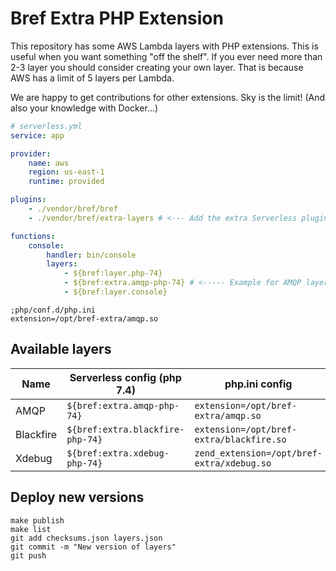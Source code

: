 # Bref Extra PHP Extension

This repository has some AWS Lambda layers with PHP extensions. This is useful when you want something "off the shelf". 
If you ever need more than 2-3 layer you should consider creating your own layer. That is because AWS has
a limit of 5 layers per Lambda.

We are happy to get contributions for other extensions. Sky is the limit! (And also your knowledge with Docker...)

```yaml
# serverless.yml
service: app

provider:
    name: aws
    region: us-east-1
    runtime: provided

plugins:
    - ./vendor/bref/bref
    - ./vendor/bref/extra-layers # <--- Add the extra Serverless plugin

functions:
    console:
        handler: bin/console
        layers:
            - ${bref:layer.php-74} 
            - ${bref:extra.amqp-php-74} # <----- Example for AMQP layer
            - ${bref:layer.console}
```

```
;php/conf.d/php.ini
extension=/opt/bref-extra/amqp.so
```

## Available layers

| Name | Serverless config (php 7.4) | php.ini config |
| ---- | ----------------------------| -------------- |
| AMQP | `${bref:extra.amqp-php-74}` | `extension=/opt/bref-extra/amqp.so` |
| Blackfire | `${bref:extra.blackfire-php-74}` | `extension=/opt/bref-extra/blackfire.so` |
| Xdebug | `${bref:extra.xdebug-php-74}` | `zend_extension=/opt/bref-extra/xdebug.so` |

## Deploy new versions

```
make publish
make list
git add checksums.json layers.json
git commit -m "New version of layers"
git push
```
